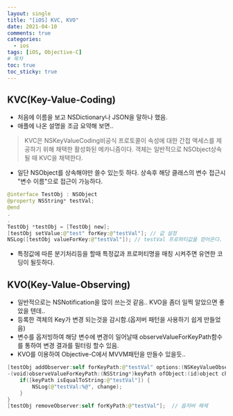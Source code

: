 ```yaml
---
layout: single
title: "[iOS] KVC, KVO"
date: 2021-04-10
comments: true
categories:
  - ios
tags: [iOS, Objective-C]
# 목차
toc: true
toc_sticky: true
---
```

## KVC(Key-Value-Coding)  
* 처음에 이름을 보고 NSDictionary나 JSON을 말하나 했음.
* 애플에 나온 설명을 조금 요약해 보면..
> KVC은 NSKeyValueCoding비공식 프로토콜이 속성에 대한 간접 액세스를 제공하기 위해 채택한 활성화된 메카니즘이다.
> 객체는 일반적으로 NSObject상속 될 때 KVC을 채택한다.  
* 일단 NSObject를 상속해야만 쓸수 있는듯 하다. 상속후 해당 클래스의 변수 접근시 "변수 이름"으로 접근이 가능하다.
```swift
@interface TestObj : NSObject
@property NSString* testVal;
@end
.
.
TestObj *testObj = [TestObj new]; 
[testObj setValue:@"test" forKey:@"testVal"]; // 값 설정
NSLog([testObj valueForKey:@"testVal"]); // testVal 프로퍼티값을 얻어온다. 
```  
* 특정값에 따른 분기처리등을 할때 특정값과 프로퍼티명을 매칭 시켜주면 유연한 코딩이 될듯하다.

## KVO(Key-Value-Observing)  
* 일반적으로는 NSNotification을 많이 쓰는것 같음.. KVO을 좀더 일찍 알았으면 좋았을 텐데..
* 등록한 객체의 Key가 변경 되는것을 감시함.(옵저버 패턴을 사용하기 쉽게 만들었음)
* 변수를 옵저빙하여 해당 변수에 변경이 일어날때 observeValueForKeyPath함수를 통하여 변경 결과를 필터링 할수 있음.
* KVO를 이용하여 Objective-C에서 MVVM패턴을 만들수 있을듯..
```swift
[testObj addObserver:self forKeyPath:@"testVal" options:(NSKeyValueObservingOptionNew | NSKeyValueObservingOptionOld) context:nil];  // 옵저버 등록(이전값과 새로운값을 전부 얻어옴)
-(void)observeValueForKeyPath:(NSString*)keyPath ofObject:(id)object change:(NSDictionary<NSKeyValueChangeKey,id>*)change context:(void*)context {
    if([keyPath isEqualToString:@"testVal"]) {
        NSLog(@"testVal:%@", change);
    }
}
[testObj removeObserver:self forKyPath:@"testVal"];  // 옵저버 해제
```
